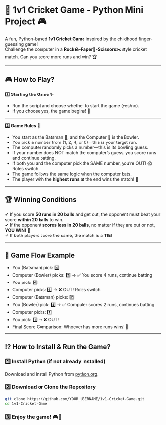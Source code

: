 # 🏏 1v1 Cricket Game - Python Mini Project 🎮

A fun, Python-based **1v1 Cricket Game** inspired by the childhood finger-guessing game!  
Challenge the computer in a **Rock🪨-Paper📄-Scissors✂️** style cricket match. Can you score more runs and win? 🏆  

---

## 🎮 How to Play?  
 **1️⃣ Starting the Game ✨** 
- Run the script and choose whether to start the game (yes/no).  
- If you choose yes, the game begins! 🚀
---
 **2️⃣ Game Rules  📜**
- You start as the Batsman 🏏, and the Computer 🤖 is the Bowler.  
- You pick a number from (1, 2, 4, or 6)—this is your target run.  
- The computer randomly picks a number—this is its bowling guess.  
- If your number does NOT match the computer’s guess, you score runs and continue batting.  
- If both you and the computer pick the SAME number, you’re OUT! 😱 Roles switch.  
- The game follows the same logic when the computer bats.    
- The player with the **highest runs** at the end wins the match! 🎉

---

## 🏆 Winning Conditions  
✔ If you score **50 runs in 20 balls** and get out, the opponent must beat your score **within 20 balls** to win.  
✔ If the opponent **scores less in 20 balls**, no matter if they are out or not, **YOU WIN!** 🏅  
✔ If both players score the same, the match is a **TIE**!  

---

## 📜 Game Flow Example
- You (Batsman) pick: 4️⃣
- Computer (Bowler) picks: 2️⃣ → ✅ You score 4 runs, continue batting
- You pick: 6️⃣
- Computer picks: 6️⃣ → ❌ OUT! Roles switch
- Computer (Batsman) picks: 2️⃣
- You (Bowler) pick: 4️⃣ → ✅ Computer scores 2 runs, continues batting
- Computer picks: 1️⃣
- You pick: 1️⃣ → ❌ OUT!
- Final Score Comparison: Whoever has more runs wins! 🎊

---

## ⁉️ How to Install & Run the Game?  
### **1️⃣ Install Python (if not already installed)**
Download and install Python from [python.org](https://www.python.org/).

### **2️⃣ Download or Clone the Repository**
```sh
git clone https://github.com/YOUR_USERNAME/1v1-Cricket-Game.git
cd 1v1-Cricket-Game
```
### **3️⃣ Enjoy the game! 🎮🏏**
